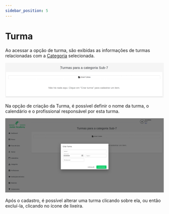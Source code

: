```yaml
---
sidebar_position: 5
---
```


# Turma

Ao acessar a opção de turma, são exibidas as informações de turmas relacionadas com a [Categoria](./Categoria) selecionada.

![Lista de turmas vazia com o título Turmas para a categoria Sub-7](lista-turmas.png)

Na opção de criação da Turma, é possível definir o nome da turma, o calendário e o profissional responsável por esta turma.

![Criar turma com nome vazio, data de início como 01/10/2023, turno e profissional vazios](criar-turma.png)

Após o cadastro, é possível alterar uma turma clicando sobre ela, ou então excluí-la, clicando no ícone de lixeira.